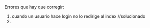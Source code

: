 Errores que hay que corregir: 
1. cuando un usuario hace login no lo redirige al index //solucionado
2. 